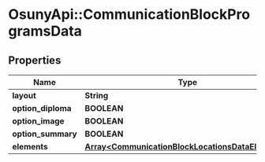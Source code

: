 # OsunyApi::CommunicationBlockProgramsData

## Properties
Name | Type | Description | Notes
------------ | ------------- | ------------- | -------------
**layout** | **String** |  | [optional] 
**option_diploma** | **BOOLEAN** |  | [optional] 
**option_image** | **BOOLEAN** |  | [optional] 
**option_summary** | **BOOLEAN** |  | [optional] 
**elements** | [**Array&lt;CommunicationBlockLocationsDataElements&gt;**](CommunicationBlockLocationsDataElements.md) |  | [optional] 

